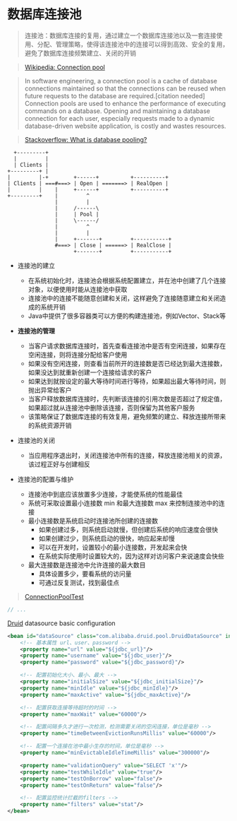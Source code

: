 # 数据库连接池

> 连接池：数据库连接的复用，通过建立一个数据库连接池以及一套连接使用、分配、管理策略，使得该连接池中的连接可以得到高效、安全的复用，避免了数据库连接频繁建立、关闭的开销

> [Wikipedia: Connection pool](https://en.wikipedia.org/wiki/Connection_pool)

>  In software engineering, a connection pool is a cache of database connections maintained so that the connections can be reused when future requests to the database are required.[citation needed] Connection pools are used to enhance the performance of executing commands on a database. Opening and maintaining a database connection for each user, especially requests made to a dynamic database-driven website application, is costly and wastes resources. 

> [Stackoverflow: What is database pooling?](http://stackoverflow.com/a/4041136/3414180)

      +---------+
      |         |
      | Clients |
    +---------+ |
    |         |-+        +------+          +----------+
    | Clients | ===#===> | Open | =======> | RealOpen |
    |         |    |     +------+          +----------+
    +---------+    |         ^
                   |         |
                   |     /------\
                   |     | Pool |
                   |     \------/
                   |         ^
                   |         |
                   |     +-------+         +-----------+
                   #===> | Close | ======> | RealClose |
                         +-------+         +-----------+


- 连接池的建立
  - 在系统初始化时，连接池会根据系统配置建立，并在池中创建了几个连接对象，以便使用时能从连接池中获取
  - 连接池中的连接不能随意创建和关闭，这样避免了连接随意建立和关闭造成的系统开销
  - Java中提供了很多容器类可以方便的构建连接池，例如Vector、Stack等
 
- **连接池的管理**
  - 当客户请求数据库连接时，首先查看连接池中是否有空闲连接，如果存在空闲连接，则将连接分配给客户使用
  - 如果没有空闲连接，则查看当前所开的连接数是否已经达到最大连接数，如果没达到就重新创建一个连接给请求的客户
  - 如果达到就按设定的最大等待时间进行等待，如果超出最大等待时间，则抛出异常给客户
  - 当客户释放数据库连接时，先判断该连接的引用次数是否超过了规定值，如果超过就从连接池中删除该连接，否则保留为其他客户服务
  - 该策略保证了数据库连接的有效复用，避免频繁的建立、释放连接所带来的系统资源开销
 
- 连接池的关闭
  - 当应用程序退出时，关闭连接池中所有的连接，释放连接池相关的资源，该过程正好与创建相反
 
- 连接池的配置与维护
  - 连接池中到底应该放置多少连接，才能使系统的性能最佳
  - 系统可采取设置最小连接数 min 和最大连接数 max 来控制连接池中的连接
  - 最小连接数是系统启动时连接池所创建的连接数
    - 如果创建过多，则系统启动就慢，但创建后系统的响应速度会很快
    - 如果创建过少，则系统启动的很快，响应起来却慢
    - 可以在开发时，设置较小的最小连接数，开发起来会快
    - 在系统实际使用时设置较大的，因为这样对访问客户来说速度会快些
  - 最大连接数是连接池中允许连接的最大数目
    - 具体设置多少，要看系统的访问量
    - 可通过反复测试，找到最佳点

> [ConnectionPoolTest](https://github.com/thu/DemoMVC/blob/master/src/main/java/demo/test/ConnectionPoolTest.java)

```java
// ...
```

[Druid](https://github.com/alibaba/druid) datasource basic configuration

```xml
<bean id="dataSource" class="com.alibaba.druid.pool.DruidDataSource" init-method="init" destroy-method="close">
    <!-- 基本属性 url、user、password -->
    <property name="url" value="${jdbc_url}"/>
    <property name="username" value="${jdbc_user}"/>
    <property name="password" value="${jdbc_password}"/>

    <!-- 配置初始化大小、最小、最大 -->
    <property name="initialSize" value="${jdbc_initialSize}"/>
    <property name="minIdle" value="${jdbc_minIdle}"/>
    <property name="maxActive" value="${jdbc_maxActive}"/>

    <!-- 配置获取连接等待超时的时间 -->
    <property name="maxWait" value="60000"/>

    <!-- 配置间隔多久才进行一次检测，检测需要关闭的空闲连接，单位是毫秒 -->
    <property name="timeBetweenEvictionRunsMillis" value="60000"/>

    <!-- 配置一个连接在池中最小生存的时间，单位是毫秒 -->
    <property name="minEvictableIdleTimeMillis" value="300000"/>

    <property name="validationQuery" value="SELECT 'x'"/>
    <property name="testWhileIdle" value="true"/>
    <property name="testOnBorrow" value="false"/>
    <property name="testOnReturn" value="false"/>

    <!-- 配置监控统计拦截的filters -->
    <property name="filters" value="stat"/>
</bean>
```
